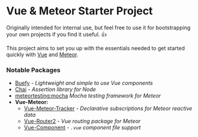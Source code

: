 # Vue & Meteor Starter Project
Originally intended for internal use, but feel free to use it for bootstrapping your own projects if you find it useful. :+1:

This project aims to set you up with the essentials needed to get started quickly with [Vue](https://vuejs.org/)
and [Meteor](https://www.meteor.com/).

### Notable Packages
- [Buefy](https://buefy.github.io/#/) - _Lightweight and simple to use Vue components_
- [Chai](http://www.chaijs.com/) - _Assertion library for Node_
- [meteortesting:mocha](https://atmospherejs.com/meteortesting/mocha) _Mocha testing framework for Meteor_
- **Vue-Meteor:**
    - [Vue-Meteor-Tracker](https://github.com/meteor-vue/vue-meteor-tracker) - _Declarative subscriptions for Meteor reactive data_
    - [Vue-Router2](https://atmospherejs.com/akryum/vue-router2) - _Vue routing package for Meteor_
    - [Vue-Component](https://atmospherejs.com/akryum/vue-component) - _`.vue` component file support_